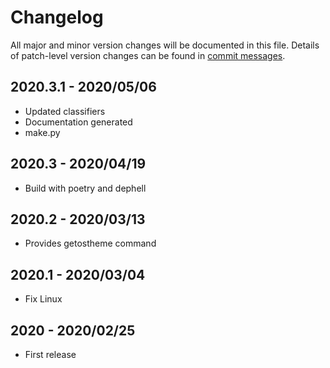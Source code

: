 # Changelog
All major and minor version changes will be documented in this file. Details of
patch-level version changes can be found in [commit messages](../../commits/master).

## 2020.3.1 - 2020/05/06
- Updated classifiers
- Documentation generated
- make.py

## 2020.3 - 2020/04/19
- Build with poetry and dephell

## 2020.2 - 2020/03/13
- Provides getostheme command

## 2020.1 - 2020/03/04
- Fix Linux

## 2020 - 2020/02/25
- First release

